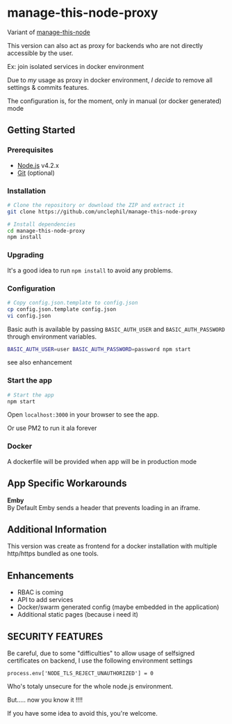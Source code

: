 # manage-this-node-proxy

Variant of [manage-this-node](https://github.com/onedr0p/manage-this-node)

This version can also act as proxy for backends who are not directly accessible by the user.  

Ex: join isolated services in docker environment

Due to *my* usage as proxy in docker environment, *I decide* to remove all settings & commits features.

The configuration is, for the moment, only in manual (or docker generated) mode

## Getting Started
### Prerequisites
- [Node.js](http://nodejs.org) v4.2.x
- [Git](https://git-scm.com/downloads) (optional)

### Installation

```bash
# Clone the repository or download the ZIP and extract it
git clone https://github.com/unclephil/manage-this-node-proxy
```

```bash
# Install dependencies
cd manage-this-node-proxy
npm install
```

### Upgrading
It's a good idea to run `npm install` to avoid any problems.

### Configuration

```bash
# Copy config.json.template to config.json
cp config.json.template config.json
vi config.json
```

Basic auth is available by passing `BASIC_AUTH_USER` and `BASIC_AUTH_PASSWORD` through environment variables.

```bash
BASIC_AUTH_USER=user BASIC_AUTH_PASSWORD=password npm start
```
see also enhancement

### Start the app

```bash
# Start the app
npm start
```
Open `localhost:3000` in your browser to see the app.

Or use PM2 to run it ala forever

### Docker
A dockerfile will be provided when app will be in production mode

App Specific Workarounds
---------------
**Emby**  
By Default Emby sends a header that prevents loading in an iframe.   


Additional Information
---------------
This version was create as frontend for a docker installation with multiple http/https bundled as one tools.

Enhancements
--------------
* RBAC is coming
* API to add services 
* Docker/swarm generated config (maybe embedded in the application)
* Additional static pages (because i need it)

SECURITY FEATURES
--------------
Be careful, due to some "difficulties" to allow usage of selfsigned certificates on backend, I use the following environment settings

```node
process.env['NODE_TLS_REJECT_UNAUTHORIZED'] = 0
```

Who's totaly unsecure for the whole node.js environment.

But..... now you know it !!!!

If you have some idea to avoid this, you're welcome.

